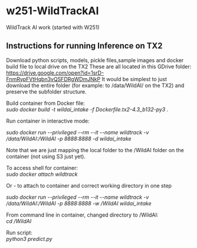 # w251-WildTrackAI
WildTrack AI work (started with W251)


## Instructions for running Inference on TX2
Download python scripts, models, pickle files,sample images and docker build file to local drive on the TX2
These are all located in this GDrive folder: https://drive.google.com/open?id=1srD-FnmRypFVtHqbn3vQSFDRgWDmJNkP 
It would be simplest to just download the entire folder (for example: to /data/WildAI/ on the TX2) and preserve the subfolder structure.  


Build container from Docker file:  
*sudo docker build -t wildai_intake -f Dockerfile.tx2-4.3_b132-py3 .*


Run container in interactive mode:   

*sudo docker run --privileged --rm --it --name wildtrack -v /data/WildAI:/WildAI -p 8888:8888 -d wildai_intake*  

Note that we are just mapping the local folder to the /WildAI folder on the container (not using S3 just yet).   

To access shell for container:   
*sudo docker attach wildtrack*   


Or - to attach to container and correct working directory in one step

*sudo docker run --privileged --rm --it --name wildtrack -v /data/WildAI:/WildAI -p 8888:8888 -w /WildAI wildai_intake*


From command line in container, changed directory to /WildAI:  
*cd /WildAI*  
  
Run script:    
*python3 predict.py*
